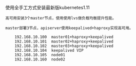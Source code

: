 使用全手工方式安装最新版kubernetes1.11

    高可用安装3个master节点，使用使用lvs做负载均衡提升性能。

    master部署3节点，apiserver使用keepalived+haproxy实现高可用。

        192.168.10.100  master01+haproxy+keepalived
        192.168.10.101  master02+haproxy+keepalived
        192.168.10.102  master03+haproxy+keepalived
        192.168.10.104  keepalived VIP
        192.168.10.105  node01
        192.168.10.160  node02



